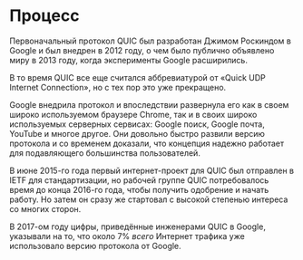 # Процесс
Первоначальный протокол QUIC был разработан Джимом Роскиндом в Google и
был внедрен в 2012 году, о чем было публично объявлено миру в 2013 году,
когда эксперименты Google расширились.

В то время QUIC все еще считался аббревиатурой от «Quick UDP Internet
Connection», но с тех пор это уже прекращено.

Google внедрила протокол и впоследствии развернула его как в своем
широко используемом браузере Chrome, так и в своих широко используемых
серверных сервисах: Google поиск, Google почта, YouTube и многое другое.
Они довольно быстро развили версию протокола и со временем доказали,
что концепция надежно работает для подавляющего большинства пользователей.

В июне 2015-го года первый интернет-проект для QUIC был отправлен в IETF для
стандартизации, но рабочей группе QUIC потребовалось время до конца 2016-го года,
чтобы получить одобрение и начать работу. Но затем он сразу же стартовал с высокой
степенью интереса со многих сторон.

В 2017-ом году цифры, приведённые инженерами QUIC в Google, указывали на то,
что около 7% *всего* Интернет трафика уже использовало версию протокола от Google.
